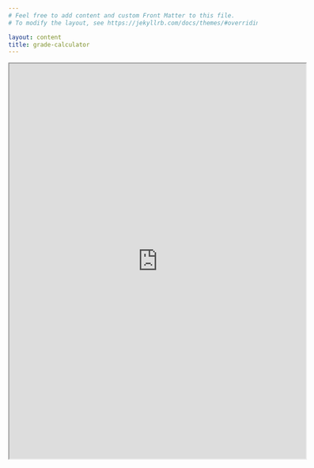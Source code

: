 ```yaml
---
# Feel free to add content and custom Front Matter to this file.
# To modify the layout, see https://jekyllrb.com/docs/themes/#overriding-theme-defaults

layout: content
title: grade-calculator
---
```



<iframe src="https://www.wolframcloud.com/obj/6be2b994-09c8-4598-b2c2-cffc685e7a3c?_embed=iframe" width="600" height="800"></iframe>
